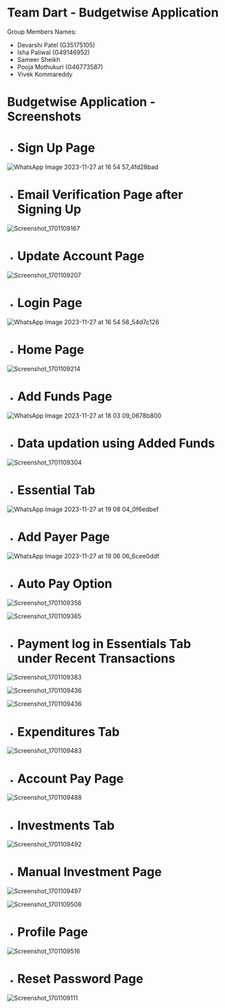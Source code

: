 # Team Dart - Budgetwise Application

Group Members Names:
- Devarshi Patel (G35175105)
- Isha Paliwal (G49146952)
- Sameer Sheikh
- Pooja Mothukuri (G46773587)
- Vivek Kommareddy

# Budgetwise Application - Screenshots

- # Sign Up Page

![WhatsApp Image 2023-11-27 at 16 54 57_4fd28bad](https://github.com/ASP-Dart-Team/Budgetwise/assets/65679586/84eb8051-da1e-4e54-90d7-3974205e226e)

- # Email Verification Page after Signing Up

![Screenshot_1701109167](https://github.com/ASP-Dart-Team/Budgetwise/assets/65679586/4846a2e7-f220-479a-927a-c4d22770f943)

- # Update Account Page

![Screenshot_1701109207](https://github.com/ASP-Dart-Team/Budgetwise/assets/65679586/6b6f4b13-8e6e-4798-817c-95197ff8a711)

- # Login Page

![WhatsApp Image 2023-11-27 at 16 54 58_54d7c128](https://github.com/ASP-Dart-Team/Budgetwise/assets/65679586/e435678b-d9b0-4ccc-8185-1fe9822fba32)

- # Home Page

![Screenshot_1701109214](https://github.com/ASP-Dart-Team/Budgetwise/assets/65679586/c73f9c1f-343d-400f-bb66-b7fae7bcc5df)

- # Add Funds Page

![WhatsApp Image 2023-11-27 at 18 03 09_0678b800](https://github.com/ASP-Dart-Team/Budgetwise/assets/65679586/3428eef0-0d3d-43ee-98c1-5b78a32a4566)

- # Data updation using Added Funds

![Screenshot_1701109304](https://github.com/ASP-Dart-Team/Budgetwise/assets/65679586/577851ab-d7d8-4577-8e81-2944cbac48a9)

- # Essential Tab

![WhatsApp Image 2023-11-27 at 19 08 04_0f6edbef](https://github.com/ASP-Dart-Team/Budgetwise/assets/65679586/163627a6-61fc-4913-b079-b0379f3f8148)

- # Add Payer Page

![WhatsApp Image 2023-11-27 at 19 06 06_6cee0ddf](https://github.com/ASP-Dart-Team/Budgetwise/assets/65679586/311cbad0-e7cf-415a-aab6-9379f7202b78)

- # Auto Pay Option

![Screenshot_1701109356](https://github.com/ASP-Dart-Team/Budgetwise/assets/65679586/43ed1901-856a-4497-9464-3b79c575d4ce)

![Screenshot_1701109365](https://github.com/ASP-Dart-Team/Budgetwise/assets/65679586/566eb7c9-ea1f-401d-bbde-337fece44d95)

- # Payment log in Essentials Tab under Recent Transactions

![Screenshot_1701109383](https://github.com/ASP-Dart-Team/Budgetwise/assets/65679586/7fab68d7-a496-49ec-9e21-37ccb540b461)

![Screenshot_1701109436](https://github.com/ASP-Dart-Team/Budgetwise/assets/65679586/213555ad-bd5e-4e87-92f6-4ff85ff3278f)

![Screenshot_1701109436](https://github.com/ASP-Dart-Team/Budgetwise/assets/65679586/5f136c61-198f-4459-bd56-adbe890cb6fe)

- # Expenditures Tab

![Screenshot_1701109483](https://github.com/ASP-Dart-Team/Budgetwise/assets/65679586/e5b51d41-d95c-4849-bccd-bf028d0f8108)

- # Account Pay Page

![Screenshot_1701109488](https://github.com/ASP-Dart-Team/Budgetwise/assets/65679586/a947a2c3-f525-421e-9aa6-6fc240731c08)

- # Investments Tab

![Screenshot_1701109492](https://github.com/ASP-Dart-Team/Budgetwise/assets/65679586/de79c2e2-7ca2-45e5-9a2d-8d92514cb6e4)

- # Manual Investment Page

![Screenshot_1701109497](https://github.com/ASP-Dart-Team/Budgetwise/assets/65679586/f1ddf921-dc15-42ac-95a1-5eecba426242)

![Screenshot_1701109508](https://github.com/ASP-Dart-Team/Budgetwise/assets/65679586/e79742b7-b4f5-4b8d-80ec-aabe23a47e20)

- # Profile Page

![Screenshot_1701109516](https://github.com/ASP-Dart-Team/Budgetwise/assets/65679586/50b92e0f-eadb-4968-bafe-1a89c051fbb4)

- # Reset Password Page

![Screenshot_1701109111](https://github.com/ASP-Dart-Team/Budgetwise/assets/65679586/74baf0ba-338d-4304-bd0d-c5c3a98f77a3)
